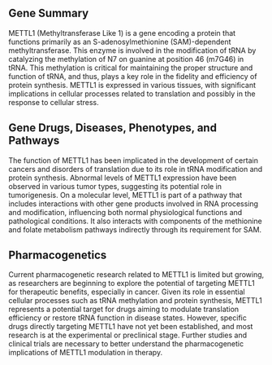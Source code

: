## Gene Summary
METTL1 (Methyltransferase Like 1) is a gene encoding a protein that functions primarily as an S-adenosylmethionine (SAM)-dependent methyltransferase. This enzyme is involved in the modification of tRNA by catalyzing the methylation of N7 on guanine at position 46 (m7G46) in tRNA. This methylation is critical for maintaining the proper structure and function of tRNA, and thus, plays a key role in the fidelity and efficiency of protein synthesis. METTL1 is expressed in various tissues, with significant implications in cellular processes related to translation and possibly in the response to cellular stress.

## Gene Drugs, Diseases, Phenotypes, and Pathways
The function of METTL1 has been implicated in the development of certain cancers and disorders of translation due to its role in tRNA modification and protein synthesis. Abnormal levels of METTL1 expression have been observed in various tumor types, suggesting its potential role in tumorigenesis. On a molecular level, METTL1 is part of a pathway that includes interactions with other gene products involved in RNA processing and modification, influencing both normal physiological functions and pathological conditions. It also interacts with components of the methionine and folate metabolism pathways indirectly through its requirement for SAM.

## Pharmacogenetics
Current pharmacogenetic research related to METTL1 is limited but growing, as researchers are beginning to explore the potential of targeting METTL1 for therapeutic benefits, especially in cancer. Given its role in essential cellular processes such as tRNA methylation and protein synthesis, METTL1 represents a potential target for drugs aiming to modulate translation efficiency or restore tRNA function in disease states. However, specific drugs directly targeting METTL1 have not yet been established, and most research is at the experimental or preclinical stage. Further studies and clinical trials are necessary to better understand the pharmacogenetic implications of METTL1 modulation in therapy.